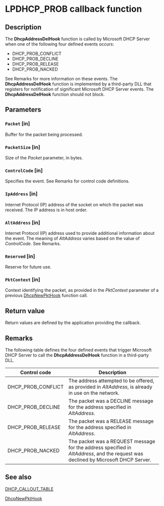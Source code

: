 # LPDHCP_PROB callback function

## Description

The
**DhcpAddressDelHook** function is called by Microsoft DHCP Server when one of the following four defined events occurs:

* DHCP_PROB_CONFLICT
* DHCP_PROB_DECLINE
* DHCP_PROB_RELEASE
* DHCP_PROB_NACKED

See Remarks for more information on these events. The
**DhcpAddressDelHook** function is implemented by a third-party DLL that registers for notification of significant Microsoft DHCP Server events. The
**DhcpAddressDelHook** function should not block.

## Parameters

### `Packet` [in]

Buffer for the packet being processed.

### `PacketSize` [in]

Size of the *Packet* parameter, in bytes.

### `ControlCode` [in]

Specifies the event. See Remarks for control code definitions.

### `IpAddress` [in]

Internet Protocol (IP) address of the socket on which the packet was received. The IP address is in host order.

### `AltAddress` [in]

Internet Protocol (IP) address used to provide additional information about the event. The meaning of *AltAddress* varies based on the value of *ControlCode*. See Remarks.

### `Reserved` [in]

Reserve for future use.

### `PktContext` [in]

Context identifying the packet, as provided in the *PktContext* parameter of a previous
[DhcpNewPktHook](https://learn.microsoft.com/previous-versions/windows/desktop/api/dhcpssdk/nc-dhcpssdk-lpdhcp_newpkt) function call.

## Return value

Return values are defined by the application providing the callback.

## Remarks

The following table defines the four defined events that trigger Microsoft DHCP Server to call the
**DhcpAddressDelHook** function in a third-party DLL.

| Control code | Description |
| --- | --- |
| DHCP_PROB_CONFLICT | The address attempted to be offered, as provided in *AltAddress*, is already in use on the network. |
| DHCP_PROB_DECLINE | The packet was a DECLINE message for the address specified in *AltAddress*. |
| DHCP_PROB_RELEASE | The packet was a RELEASE message for the address specified in *AltAddress*. |
| DHCP_PROB_NACKED | The packet was a REQUEST message for the address specified in *AltAddress*, and the request was declined by Microsoft DHCP Server. |

## See also

[DHCP_CALLOUT_TABLE](https://learn.microsoft.com/windows/desktop/api/dhcpssdk/ns-dhcpssdk-dhcp_callout_table)

[DhcpNewPktHook](https://learn.microsoft.com/previous-versions/windows/desktop/api/dhcpssdk/nc-dhcpssdk-lpdhcp_newpkt)